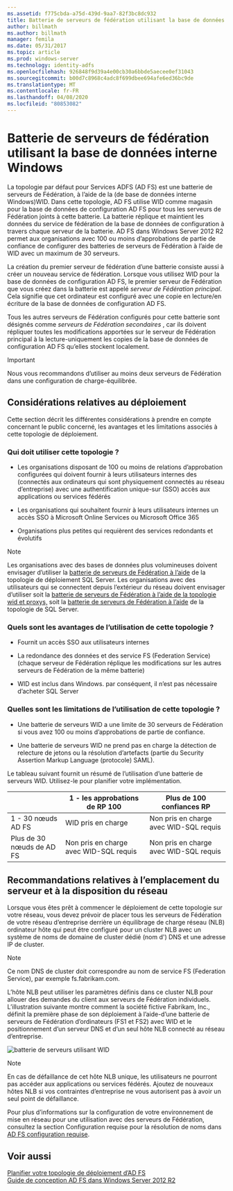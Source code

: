```yaml
---
ms.assetid: f775cbda-a75d-439d-9aa7-82f3bc8dc932
title: Batterie de serveurs de fédération utilisant la base de données interne Windows
author: billmath
ms.author: billmath
manager: femila
ms.date: 05/31/2017
ms.topic: article
ms.prod: windows-server
ms.technology: identity-adfs
ms.openlocfilehash: 926848f9d39a4e00cb30a6bbde5aecee0ef31043
ms.sourcegitcommit: b00d7c8968c4adc8f699dbee694afe6ed36bc9de
ms.translationtype: MT
ms.contentlocale: fr-FR
ms.lasthandoff: 04/08/2020
ms.locfileid: "80853082"
---
```

# <a name="federation-server-farm-using-wid"></a>Batterie de serveurs de fédération utilisant la base de données interne Windows

La topologie par défaut pour Services ADFS \(AD FS\) est une batterie de serveurs de Fédération, à l’aide de la \(de base de données interne Windows\)WID. Dans cette topologie, AD FS utilise WID comme magasin pour la base de données de configuration AD FS pour tous les serveurs de Fédération joints à cette batterie. La batterie réplique et maintient les données du service de fédération de la base de données de configuration à travers chaque serveur de la batterie. AD FS dans Windows Server 2012 R2 permet aux organisations avec 100 ou moins d’approbations de partie de confiance de configurer des batteries de serveurs de Fédération à l’aide de WID avec un maximum de 30 serveurs.  
  
La création du premier serveur de fédération d’une batterie consiste aussi à créer un nouveau service de fédération. Lorsque vous utilisez WID pour la base de données de configuration AD FS, le premier serveur de Fédération que vous créez dans la batterie est appelé *serveur de Fédération principal*. Cela signifie que cet ordinateur est configuré avec une copie en lecture\/en écriture de la base de données de configuration AD FS.  
  
Tous les autres serveurs de Fédération configurés pour cette batterie sont désignés comme *serveurs de Fédération secondaires* , car ils doivent répliquer toutes les modifications apportées sur le serveur de Fédération principal à la lecture\-uniquement les copies de la base de données de configuration AD FS qu’elles stockent localement.  
  
> [!IMPORTANT]  
> Nous vous recommandons d’utiliser au moins deux serveurs de Fédération dans une configuration de charge\-équilibrée.  
  
## <a name="deployment-considerations"></a>Considérations relatives au déploiement  
Cette section décrit les différentes considérations à prendre en compte concernant le public concerné, les avantages et les limitations associés à cette topologie de déploiement.  
  
### <a name="who-should-use-this-topology"></a>Qui doit utiliser cette topologie ?  
  
-   Les organisations disposant de 100 ou moins de relations d’approbation configurées qui doivent fournir à leurs utilisateurs internes des \(connectés aux ordinateurs qui sont physiquement connectés au réseau d’entreprise\) avec une authentification unique\-sur \(SSO\) accès aux applications ou services fédérés  
  
-   Les organisations qui souhaitent fournir à leurs utilisateurs internes un accès SSO à Microsoft Online Services ou Microsoft Office 365  
  
-   Organisations plus petites qui requièrent des services redondants et évolutifs  
  
> [!NOTE]  
> Les organisations avec des bases de données plus volumineuses doivent envisager d’utiliser la [batterie de serveurs de Fédération à l’aide](Federation-Server-Farm-Using-SQL-Server.md) de la topologie de déploiement SQL Server. Les organisations avec des utilisateurs qui se connectent depuis l’extérieur du réseau doivent envisager d’utiliser soit la [batterie de serveurs de Fédération à l’aide de la topologie wid et proxys,](Federation-Server-Farm-Using-WID-and-Proxies.md) soit la [batterie de serveurs de Fédération à l’aide](Federation-Server-Farm-Using-SQL-Server.md) de la topologie de SQL Server.  
  
### <a name="what-are-the-benefits-of-using-this-topology"></a>Quels sont les avantages de l’utilisation de cette topologie ?  
  
-   Fournit un accès SSO aux utilisateurs internes  
  
-   La redondance des données et des service FS (Federation Service) \(chaque serveur de Fédération réplique les modifications sur les autres serveurs de Fédération de la même batterie\)  
  
-   WID est inclus dans Windows. par conséquent, il n’est pas nécessaire d’acheter SQL Server  
  
### <a name="what-are-the-limitations-of-using-this-topology"></a>Quelles sont les limitations de l’utilisation de cette topologie ?  
  
-   Une batterie de serveurs WID a une limite de 30 serveurs de Fédération si vous avez 100 ou moins d’approbations de partie de confiance.  
  
-   Une batterie de serveurs WID ne prend pas en charge la détection de relecture de jetons ou la résolution d’artefacts \(partie du Security Assertion Markup Language \(protocole\) SAML\).  
  
Le tableau suivant fournit un résumé de l’utilisation d’une batterie de serveurs WID.  Utilisez-le pour planifier votre implémentation.  
  
|| 1 \- les approbations de RP 100 | Plus de 100 confiances RP |
| --- | --- | --- |
|1 \- 30 nœuds AD FS|WID pris en charge|Non pris en charge avec WID-SQL requis 
|Plus de 30 nœuds de AD FS|Non pris en charge avec WID-SQL requis|Non pris en charge avec WID-SQL requis  
  
## <a name="server-placement-and-network-layout-recommendations"></a>Recommandations relatives à l’emplacement du serveur et à la disposition du réseau  
Lorsque vous êtes prêt à commencer le déploiement de cette topologie sur votre réseau, vous devez prévoir de placer tous les serveurs de Fédération de votre réseau d’entreprise derrière un équilibrage de charge réseau \(NLB\) ordinateur hôte qui peut être configuré pour un cluster NLB avec un système de noms de domaine de cluster dédié \(nom d'\) DNS et une adresse IP de cluster.  
  
> [!NOTE]  
> Ce nom DNS de cluster doit correspondre au nom de service FS (Federation Service), par exemple fs.fabrikam.com.  
  
L’hôte NLB peut utiliser les paramètres définis dans ce cluster NLB pour allouer des demandes du client aux serveurs de Fédération individuels. L’illustration suivante montre comment la société fictive Fabrikam, Inc., définit la première phase de son déploiement à l’aide\-d’une batterie de serveurs de Fédération d’ordinateurs \(FS1 et FS2\) avec WID et le positionnement d’un serveur DNS et d’un seul hôte NLB connecté au réseau d’entreprise.  
  
![batterie de serveurs utilisant WID](media/FarmWID.gif)  
  
> [!NOTE]  
> En cas de défaillance de cet hôte NLB unique, les utilisateurs ne pourront pas accéder aux applications ou services fédérés. Ajoutez de nouveaux hôtes NLB si vos contraintes d’entreprise ne vous autorisent pas à avoir un seul point de défaillance.  
  
Pour plus d’informations sur la configuration de votre environnement de mise en réseau pour une utilisation avec des serveurs de Fédération, consultez la section Configuration requise pour la résolution de noms dans [AD FS configuration requise](AD-FS-Requirements.md).  
  
## <a name="see-also"></a>Voir aussi  
[Planifier votre topologie de déploiement d’AD FS](Plan-Your-AD-FS-Deployment-Topology.md)  
[Guide de conception AD FS dans Windows Server 2012 R2](AD-FS-Design-Guide-in-Windows-Server-2012-R2.md)  
  

